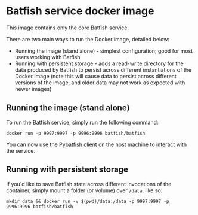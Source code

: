 # Batfish service docker image

This image contains only the core Batfish service.

There are two main ways to run the Docker image, detailed below:
* Running the image (stand alone) - simplest configuration; good for most users working with Batfish
* Running with persistent storage - adds a read-write directory for the data produced by Batfish to persist across different instantiations of the Docker image (note this will cause data to persist across different versions of the image, and older data may not work as expected with newer images)


## Running the image (stand alone)

To run the Batfish service, simply run the following command:

`docker run -p 9997:9997 -p 9996:9996 batfish/batfish`

You can now use the [Pybatfish client](https://github.com/batfish/pybatfish) on the host machine to interact with the service.

## Running with persistent storage

If you'd like to save Batfish state across different invocations of the container, simply mount a folder (or volume) over `/data`, like so:

`mkdir data && docker run -v $(pwd)/data:/data -p 9997:9997 -p 9996:9996 batfish/batfish`
